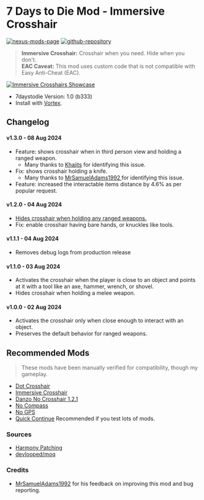# 7 Days to Die Mod - Immersive Crosshair

[![nexus-mods-page](https://img.shields.io/badge/Nexus%20Mod-Immersive%20Crosshair%20-orange?style=flat-square&logo=spinrilla)](https://www.nexusmods.com/7daystodie/mods/5601)
[![github-repository](https://img.shields.io/badge/GitHub-Repository-green?style=flat-square&logo=github)](https://github.com/rdok/7daystodie_mod_immersive_crosshair)

> **Immersive Crosshair:** Crosshair when you need. Hide when you don't.  
> **EAC Caveat:** This mod uses custom code that is not compatible with Easy Anti-Cheat (EAC).

[![Immersive Crosshairs Showcase](https://github.com/rdok/7daystodie_mod_immersive_crosshair/blob/main/documentation/showcase.gif?raw=true)](https://www.nexusmods.com/7daystodie/mods/5601)

- 7daystodie Version: 1.0 (b333)
- Install with [Vortex](https://www.nexusmods.com/about/vortex/).

## Changelog  
#### v1.3.0 - 08 Aug 2024
- Feature: shows crosshair when in third person view and holding a ranged weapon.
    - Many thanks to [Khajits](https://www.nexusmods.com/7daystodie/users/37992605) for identifying this issue.
- Fix: shows crosshair holding a knife.
    - Many thanks to [MrSamuelAdams1992 ](https://www.nexusmods.com/7daystodie/users/78780238) for identifying this issue.
- Feature: increased the interactable items distance by 4.6% as per popular request. 
#### v1.2.0 - 04 Aug 2024
- [Hides crosshair when holding any ranged weapons.](https://www.nexusmods.com/7daystodie/articles/813)
- Fix: enable crosshair having bare hands, or knuckles like tools.
#### v1.1.1 - 04 Aug 2024
- Removes debug logs from production release
#### v1.1.0 - 03 Aug 2024
- Activates the crosshair when the player is close to an object and points at it with a tool like an axe, hammer, wrench, or shovel.
- Hides crosshair when holding a melee weapon.
#### v1.0.0 - 02 Aug 2024
- Activates the crosshair only when close enough to interact with an object.
- Preserves the default behavior for ranged weapons.

## Recommended Mods
> These mods have been manually verified for compatibility, though my gameplay.
- [Dot Crosshair](https://www.nexusmods.com/7daystodie/mods/5640)
- [Immersive Crosshair](https://www.nexusmods.com/7daystodie/mods/5601)
- [Danzo No Crosshair 1.2.1](https://www.nexusmods.com/Core/Libs/Common/Widgets/DownloadPopUp?id=17443&nmm=1&game_id=1059)
- [No Compass](https://www.nexusmods.com/7daystodie/mods/5528)
- [No GPS](https://www.nexusmods.com/7daystodie/mods/5525)
- [Quick Continue](https://www.nexusmods.com/7daystodie/mods/5631) Recommended if you test lots of mods.

### Sources

- [Harmony Patching](https://harmony.pardeike.net/articles/patching-postfix.html)
- [devlooped/moq](https://github.com/devlooped/moq)
 
### Credits
- [MrSamuelAdams1992](https://next.nexusmods.com/profile/MrSamuelAdams1992/about-me?gameId=1059) for his feedback on improving this mod and bug reporting.

